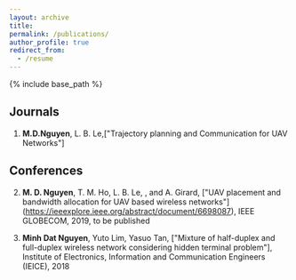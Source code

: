 ```yaml
---
layout: archive
title: 
permalink: /publications/
author_profile: true
redirect_from:
  - /resume
---
```


{% include base_path %}

Journals
---

1. **M.D.Nguyen**, L. B. Le,["Trajectory planning and Communication for UAV Networks"]

Conferences
---

2. **M. D. Nguyen**, T. M. Ho, L. B. Le, , and A. Girard, ["UAV placement
and bandwidth allocation for UAV based wireless networks"] (https://ieeexplore.ieee.org/abstract/document/6698087), IEEE GLOBECOM, 2019, to be published


1. **Minh Dat Nguyen**, Yuto Lim, Yasuo Tan, ["Mixture of half-duplex and full-duplex wireless network considering hidden terminal problem"], Institute of Electronics, Information and Communication Engineers (IEICE), 2018

